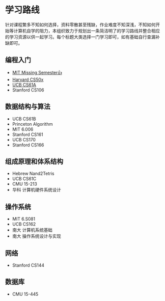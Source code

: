 # 学习路线

针对课程繁多不知如何选择，资料零散甚至残缺，作业难度不知深浅，不知如何开始等计算机自学的阻力，本组织致力于规划出一条简洁明了的学习路线并整合相应的学习资源以供一起学习。每个标题大类选择一门学习即可，如有基础自行查漏补缺即可。

## 编程入门

- [MIT Missing Semester👍](./missing-semester/intro)
- [Harvard CS50x](./cs50x/intro)
- [UCB CS61A](./cs61a/intro)
- Stanford CS106

## 数据结构与算法

- UCB CS61B
- Princeton Algorithm
- MIT 6.006
- Stanford CS161
- UCB CS170
- Stanford CS166

## 组成原理和体系结构

- Hebrew Nand2Tetris
- UCB CS61C
- CMU 15-213
- 华科 计算机硬件系统设计

## 操作系统

- MIT 6.S081
- UCB CS162
- 南大 计算机系统基础
- 南大 操作系统设计与实现

## 网络

- Stanford CS144

## 数据库

- CMU 15-445